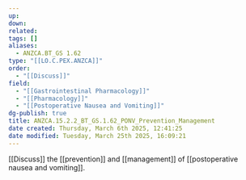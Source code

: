 ```yaml
---
up: 
down: 
related: 
tags: []
aliases:
  - ANZCA.BT_GS 1.62
type: "[[LO.C.PEX.ANZCA]]"
order:
  - "[[Discuss]]"
field:
  - "[[Gastrointestinal Pharmacology]]"
  - "[[Pharmacology]]"
  - "[[Postoperative Nausea and Vomiting]]"
dg-publish: true
title: ANZCA.15.2.2_BT_GS.1.62_PONV_Prevention_Management
date created: Thursday, March 6th 2025, 12:41:25
date modified: Tuesday, March 25th 2025, 16:09:21
---
```


[[Discuss]] the [[prevention]] and [[management]] of [[postoperative nausea and vomiting]].
